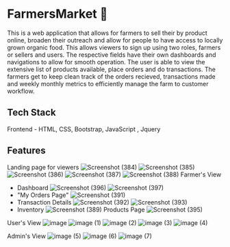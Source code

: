 # FarmersMarket 🍏
This is a web application that allows for farmers to sell their by product online, broaden their outreach and allow for people to have access to locally grown organic food. This allows viewers to sign up using two roles, farmers or sellers and users. The respective fields have their own dashboards and navigations to allow for smooth operation. The user is able to view the extensive list of products available, place orders and do transactions. The farmers get to keep clean track of the orders recieved, transactions made and weekly monthly metrics to efficiently manage the farm to customer workflow.
## Tech Stack 
Frontend - HTML, CSS, Bootstrap, JavaScript , Jquery
## Features
Landing page for viewers 
![Screenshot (384)](https://github.com/user-attachments/assets/a628b4c9-c0bb-4db1-aa38-8e140ea15ab9)
![Screenshot (385)](https://github.com/user-attachments/assets/70664854-e951-4e59-957b-79a1457351e1)
![Screenshot (386)](https://github.com/user-attachments/assets/7e069edb-7811-40bc-b807-148d2fd11d2d)
![Screenshot (387)](https://github.com/user-attachments/assets/1b95184c-99f1-4314-a95f-c7fc6e28514c)
![Screenshot (388)](https://github.com/user-attachments/assets/5f725772-ae34-474e-b888-2e20e4b2147e)
Farmer's View
- Dashboard
![Screenshot (396)](https://github.com/user-attachments/assets/510648d3-7206-4dc2-b483-4baec2f78bbd)
![Screenshot (397)](https://github.com/user-attachments/assets/b172ede5-04c6-4466-9c9c-54a60798c13b)
- "My Orders Page"
  ![Screenshot (391)](https://github.com/user-attachments/assets/a87fda99-9e79-4b6e-befc-f5cd24c86984)
- Transaction Details
![Screenshot (392)](https://github.com/user-attachments/assets/f8904f3d-1d16-4b73-b668-4c57b856c54b)
![Screenshot (393)](https://github.com/user-attachments/assets/55f48a76-5ec7-4b87-82c8-4cfcdcb8ea98)
- Inventory
![Screenshot (389)](https://github.com/user-attachments/assets/6418d130-5222-4129-9a49-aebd39d24ce9)
Products Page
![Screenshot (395)](https://github.com/user-attachments/assets/cb316042-e72c-4b68-ac57-681e0ba23b03)

User's View
![image](https://github.com/user-attachments/assets/f19109fe-5860-4c15-b4b5-0583455edd97)
![image (1)](https://github.com/user-attachments/assets/80e9c6c8-f94b-4bfe-ada4-2d1ba7d68368)
![image (2)](https://github.com/user-attachments/assets/beac96d5-711c-4d8e-9942-f5f042fdfcc2)
![image (3)](https://github.com/user-attachments/assets/028f73ed-5e28-4980-b182-216de990e58e)
![image (4)](https://github.com/user-attachments/assets/2504c11a-f441-4def-86e3-bd103c360d22)

Admin's View
![image (5)](https://github.com/user-attachments/assets/bdc9e9ee-0477-456f-a8eb-e3f5755b75aa)
![image (6)](https://github.com/user-attachments/assets/f886780c-c6a5-4bf2-a2d7-21ee0c5b91d7)
![image (7)](https://github.com/user-attachments/assets/8764c3e7-5529-47bb-a90b-ae4f3b6c323d)



